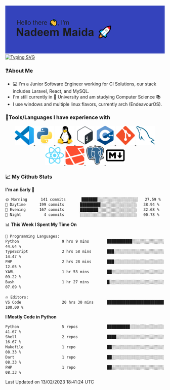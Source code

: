 ![](img/banner.png)
[![Typing SVG](https://readme-typing-svg.herokuapp.com?size=30&color=3443BC&lines=Junior+Software+Engineer;Open+Source+Advocate)](https://git.io/typing-svg)

### ❓About Me

- 💻 I'm a Junior Software Engineer working for CI Solutions, our stack includes Laravel, React, and MySQL.
- I'm still currently in 🏫 University and am studying Computer Science 📚
- I use windows and multiple linux flavors, currently arch (EndeavourOS).


### 🔨Tools/Languages I have experience with

<p align="center">
  <a href="https://code.visualstudio.com/">
    <img src="https://raw.githubusercontent.com/devicons/devicon/master/icons/vscode/vscode-original.svg" alt=vscode" width="60" height="60"/>
  </a>
  <a href="https://www.python.org">
    <img src="https://raw.githubusercontent.com/devicons/devicon/master/icons/python/python-original.svg" alt="python" width="60" height="60"/>
  </a>
  <a href="https://archlinux.org/">
    <img src="https://raw.githubusercontent.com/devicons/devicon/master/icons/linux/linux-original.svg" alt="linux" width="60" height="60"/>
  </a>
  <a href="https://www.zsh.org/">
    <img src="https://raw.githubusercontent.com/devicons/devicon/master/icons/bash/bash-original.svg" alt="bash" width="60" height="60"/>
  </a>
  <a href="https://www.cplusplus.com/">
    <img src="https://raw.githubusercontent.com/devicons/devicon/master/icons/cplusplus/cplusplus-original.svg" alt="cplusplus" width="60" height="60"/>
  </a>
  <a href="https://git-scm.com/">
    <img src="https://raw.githubusercontent.com/devicons/devicon/master/icons/git/git-original.svg" alt="git" width="60" height="60"/>
  </a>
  <a href="https://www.mysql.com/">
    <img src="https://raw.githubusercontent.com/devicons/devicon/master/icons/mysql/mysql-original.svg" alt="mysql" width="60" height="60"/>
  </a>
  <a href="https://reactjs.org/">
    <img src="https://raw.githubusercontent.com/devicons/devicon/master/icons/react/react-original.svg" alt="react" width="60" height="60"/>
  </a>
  <a href="https://laravel.com/">
    <img src="https://raw.githubusercontent.com/devicons/devicon/master/icons/laravel/laravel-plain.svg" alt="laravel" width="60" height="60"/>
  </a>
  <a href="https://www.postgresql.org/">
    <img src="https://raw.githubusercontent.com/devicons/devicon/master/icons/postgresql/postgresql-original.svg" alt="postgresql" width="60" height="60"/>
  </a>
  <a href="https://www.markdownguide.org/">
    <img src="https://raw.githubusercontent.com/devicons/devicon/master/icons/markdown/markdown-original.svg" alt="markdown" width="60" height="60"/>
  </a>
</p>

### 📈 My Github Stats

<!--START_SECTION:waka-->
**I'm an Early 🐤** 

```text
🌞 Morning      141 commits       ███████░░░░░░░░░░░░░░░░░░   27.59 % 
🌆 Daytime      199 commits       █████████░░░░░░░░░░░░░░░░   38.94 % 
🌃 Evening      167 commits       ████████░░░░░░░░░░░░░░░░░   32.68 % 
🌙 Night          4 commits       ░░░░░░░░░░░░░░░░░░░░░░░░░   00.78 % 

```


📊 **This Week I Spent My Time On** 

```text
💬 Programming Languages: 
Python                   9 hrs 9 mins        ███████████░░░░░░░░░░░░░░   44.64 % 
TypeScript               2 hrs 58 mins       ███░░░░░░░░░░░░░░░░░░░░░░   14.47 % 
PHP                      2 hrs 28 mins       ███░░░░░░░░░░░░░░░░░░░░░░   12.05 % 
YAML                     1 hr 53 mins        ██░░░░░░░░░░░░░░░░░░░░░░░   09.22 % 
Bash                     1 hr 27 mins        █░░░░░░░░░░░░░░░░░░░░░░░░   07.09 % 

🔥 Editors: 
VS Code                  20 hrs 30 mins      █████████████████████████   100.00 % 

```

**I Mostly Code in Python** 

```text
Python                   5 repos             ██████████░░░░░░░░░░░░░░░   41.67 % 
Shell                    2 repos             ████░░░░░░░░░░░░░░░░░░░░░   16.67 % 
Makefile                 1 repo              ██░░░░░░░░░░░░░░░░░░░░░░░   08.33 % 
Dart                     1 repo              ██░░░░░░░░░░░░░░░░░░░░░░░   08.33 % 
PHP                      1 repo              ██░░░░░░░░░░░░░░░░░░░░░░░   08.33 % 

```



 Last Updated on 13/02/2023 18:41:24 UTC
<!--END_SECTION:waka-->
